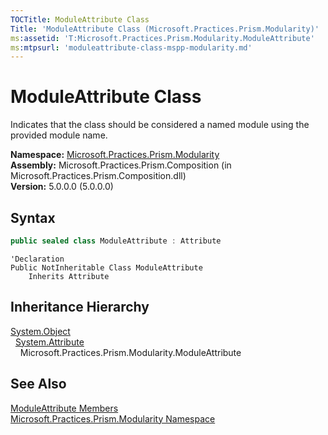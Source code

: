 ```yaml
---
TOCTitle: ModuleAttribute Class
Title: 'ModuleAttribute Class (Microsoft.Practices.Prism.Modularity)'
ms:assetid: 'T:Microsoft.Practices.Prism.Modularity.ModuleAttribute'
ms:mtpsurl: 'moduleattribute-class-mspp-modularity.md'
---
```



# ModuleAttribute Class

Indicates that the class should be considered a named module using the provided module name.

**Namespace:** [Microsoft.Practices.Prism.Modularity](/patterns-practices/reference/mspp-modularity-namespace)  
**Assembly:** Microsoft.Practices.Prism.Composition (in Microsoft.Practices.Prism.Composition.dll)  
**Version:** 5.0.0.0 (5.0.0.0)

## Syntax

```C#
public sealed class ModuleAttribute : Attribute
```
```VB
'Declaration
Public NotInheritable Class ModuleAttribute
	Inherits Attribute
```

## Inheritance Hierarchy

[System.Object](http://msdn.microsoft.com/en-us/library/e5kfa45b)  
&nbsp;&nbsp;[System.Attribute](http://msdn.microsoft.com/en-us/library/e8kc3626)  
&nbsp;&nbsp;&nbsp;&nbsp;Microsoft.Practices.Prism.Modularity.ModuleAttribute

## See Also

[ModuleAttribute Members](/patterns-practices/reference/moduleattribute-members-mspp-modularity)  
[Microsoft.Practices.Prism.Modularity Namespace](/patterns-practices/reference/mspp-modularity-namespace)  